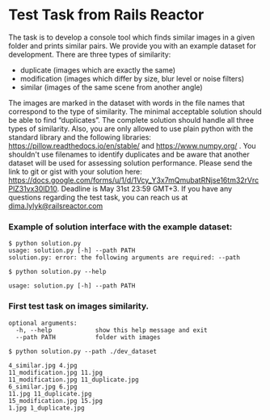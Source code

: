 # Test Task from Rails Reactor
The task is to develop a console tool which finds similar images in a given folder and prints similar pairs. We provide you with an example dataset for development. There are three types of similarity:
  - duplicate (images which are exactly the same)
  - modification (images which differ by size, blur level or noise filters)
  - similar (images of the same scene from another angle)

The images are marked in the dataset with words in the file names that correspond to the type of similarity. The minimal acceptable solution should be able to find “duplicates”. The complete solution should handle all three types of similarity.
Also, you are only allowed to use plain python with the standard library and the following libraries: https://pillow.readthedocs.io/en/stable/ and https://www.numpy.org/ . You shouldn't use filenames to identify duplicates and be aware that another dataset will be used for assessing solution performance.
Please send the link to git or gist with your solution here:  https://docs.google.com/forms/u/1/d/1Vcy_Y3x7mQmubatRNjse16tm32rVrcPlZ31vx30lD10.
Deadline is May 31st 23:59 GMT+3.
If you have any questions regarding the test task, you can reach us at dima.lylyk@railsreactor.com

### Example of solution interface with the example dataset:
```
$ python solution.py       
usage: solution.py [-h] --path PATH 
solution.py: error: the following arguments are required: --path
```

```
$ python solution.py --help

usage: solution.py [-h] --path PATH
```

### First test task on images similarity.
```
optional arguments:
  -h, --help            show this help message and exit
  --path PATH           folder with images
```  

```
$ python solution.py --path ./dev_dataset

4_similar.jpg 4.jpg
11_modification.jpg 11.jpg
11_modification.jpg 11_duplicate.jpg
6_similar.jpg 6.jpg
11.jpg 11_duplicate.jpg
15_modification.jpg 15.jpg
1.jpg 1_duplicate.jpg
```
